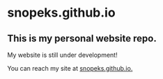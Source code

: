 # snopeks.github.io

## This is my personal website repo.

My website is still under development!  

You can reach my site at [snopeks.github.io.](snopeks.github.io)